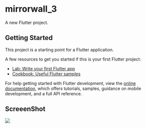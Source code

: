 # mirrorwall_3

A new Flutter project.

## Getting Started

This project is a starting point for a Flutter application.

A few resources to get you started if this is your first Flutter project:

- [Lab: Write your first Flutter app](https://docs.flutter.dev/get-started/codelab)
- [Cookbook: Useful Flutter samples](https://docs.flutter.dev/cookbook)

For help getting started with Flutter development, view the
[online documentation](https://docs.flutter.dev/), which offers tutorials,
samples, guidance on mobile development, and a full API reference.


## ScreeenShot

<img src = "https://user-images.githubusercontent.com/121153077/213104408-ab9e8eb2-1dd6-4077-89ff-952ee261dd40.png">

